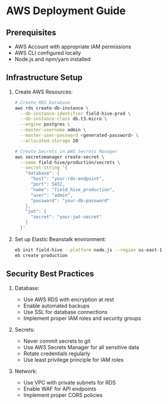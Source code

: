 # AWS Deployment Guide

## Prerequisites
- AWS Account with appropriate IAM permissions
- AWS CLI configured locally
- Node.js and npm/yarn installed

## Infrastructure Setup

1. Create AWS Resources:
   ```bash
   # Create RDS Database
   aws rds create-db-instance \
     --db-instance-identifier field-hive-prod \
     --db-instance-class db.t3.micro \
     --engine postgres \
     --master-username admin \
     --master-user-password <generated-password> \
     --allocated-storage 20

   # Create Secrets in AWS Secrets Manager
   aws secretsmanager create-secret \
     --name field-hive/production/secrets \
     --secret-string '{
       "database": {
         "host": "your-rds-endpoint",
         "port": 5432,
         "name": "field_hive_production",
         "user": "admin",
         "password": "your-db-password"
       },
       "jwt": {
         "secret": "your-jwt-secret"
       }
     }'
   ```

2. Set up Elastic Beanstalk environment:
   ```bash
   eb init field-hive --platform node.js --region us-east-1
   eb create production
   ```

## Security Best Practices

1. Database:
   - Use AWS RDS with encryption at rest
   - Enable automated backups
   - Use SSL for database connections
   - Implement proper IAM roles and security groups

2. Secrets:
   - Never commit secrets to git
   - Use AWS Secrets Manager for all sensitive data
   - Rotate credentials regularly
   - Use least privilege principle for IAM roles

3. Network:
   - Use VPC with private subnets for RDS
   - Enable WAF for API endpoints
   - Implement proper CORS policies